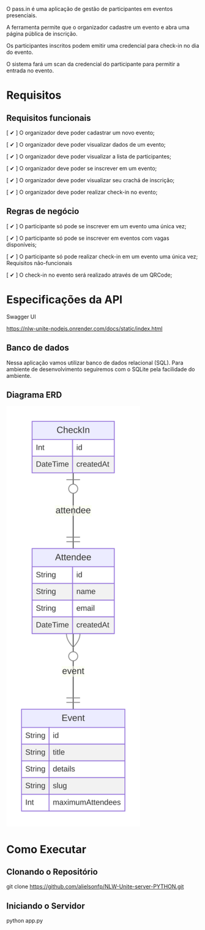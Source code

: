O pass.in é uma aplicação de gestão de participantes em eventos presenciais.

A ferramenta permite que o organizador cadastre um evento e abra uma página pública de inscrição.

Os participantes inscritos podem emitir uma credencial para check-in no dia do evento.

O sistema fará um scan da credencial do participante para permitir a entrada no evento.

# Requisitos

## Requisitos funcionais

[ ✔ ] O organizador deve poder cadastrar um novo evento;

[ ✔ ] O organizador deve poder visualizar dados de um evento;

[ ✔ ] O organizador deve poder visualizar a lista de participantes;

[ ✔ ] O organizador deve poder se inscrever em um evento;

[ ✔ ] O organizador deve poder visualizar seu crachá de inscrição;

[ ✔ ] O organizador deve poder realizar check-in no evento;

## Regras de negócio

[ ✔ ] O participante só pode se inscrever em um evento uma única vez;

[ ✔ ] O participante só pode se inscrever em eventos com vagas disponíveis;

[ ✔ ] O participante só pode realizar check-in em um evento uma única vez;
Requisitos não-funcionais

[ ✔ ] O check-in no evento será realizado através de um QRCode;

# Especificações da API

 Swagger UI

https://nlw-unite-nodejs.onrender.com/docs/static/index.html

## Banco de dados

Nessa aplicação vamos utilizar banco de dados relacional (SQL). Para ambiente de desenvolvimento seguiremos com o SQLite pela facilidade do ambiente.

## Diagrama ERD

<img src="https://github.com/alielsonfp/NLW-Unite-server-PYTHON/blob/master/erd.svg" alt="Diagrama ERD" width="350" height="auto">

# Como Executar

## Clonando o Repositório

git clone https://github.com/alielsonfp/NLW-Unite-server-PYTHON.git

## Iniciando o Servidor

python app.py
